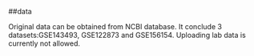 ##data

Original data can be obtained from NCBI database. It conclude 3 datasets:GSE143493, GSE122873 and GSE156154.
Uploading lab data is currently not allowed.

